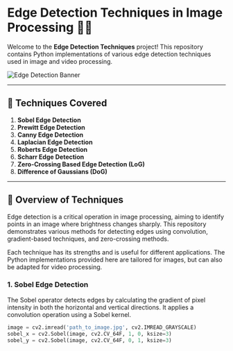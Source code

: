 # Edge Detection Techniques in Image Processing 🎥✨

Welcome to the **Edge Detection Techniques** project! This repository contains Python implementations of various edge detection techniques used in image and video processing.

![Edge Detection Banner](https://media.giphy.com/media/3o6ZtaO9BZHcOjmErm/giphy.gif)

---

## 🌟 Techniques Covered
1. **Sobel Edge Detection**
2. **Prewitt Edge Detection**
3. **Canny Edge Detection**
4. **Laplacian Edge Detection**
5. **Roberts Edge Detection**
6. **Scharr Edge Detection**
7. **Zero-Crossing Based Edge Detection (LoG)**
8. **Difference of Gaussians (DoG)**

---

## 🧠 **Overview of Techniques**
Edge detection is a critical operation in image processing, aiming to identify points in an image where brightness changes sharply. This repository demonstrates various methods for detecting edges using convolution, gradient-based techniques, and zero-crossing methods.

Each technique has its strengths and is useful for different applications. The Python implementations provided here are tailored for images, but can also be adapted for video processing.

### 1. **Sobel Edge Detection**
The Sobel operator detects edges by calculating the gradient of pixel intensity in both the horizontal and vertical directions. It applies a convolution operation using a Sobel kernel. 

```python
image = cv2.imread('path_to_image.jpg', cv2.IMREAD_GRAYSCALE)
sobel_x = cv2.Sobel(image, cv2.CV_64F, 1, 0, ksize=3)
sobel_y = cv2.Sobel(image, cv2.CV_64F, 0, 1, ksize=3)
